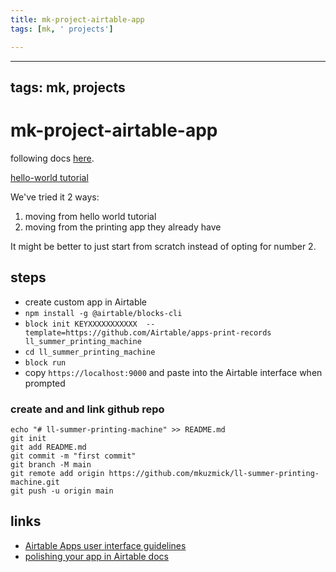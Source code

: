 ```yaml
---
title: mk-project-airtable-app
tags: [mk, ' projects']

---
```


---
tags: mk, projects
---

# mk-project-airtable-app


following docs [here](https://www.airtable.com/developers/apps/guides/building-a-new-app).

[hello-world tutorial](https://www.airtable.com/developers/apps/guides/hello-world-tutorial)

We've tried it 2 ways: 
1. moving from hello world tutorial
2. moving from the printing app they already have

It might be better to just start from scratch instead of opting for number 2.


## steps

- create custom app in Airtable
- `npm install -g @airtable/blocks-cli`
- `block init KEYXXXXXXXXXXX  --template=https://github.com/Airtable/apps-print-records ll_summer_printing_machine`
- `cd ll_summer_printing_machine`
- `block run`
- copy `https://localhost:9000` and paste into the Airtable interface when prompted


### create and and link github repo



```
echo "# ll-summer-printing-machine" >> README.md
git init
git add README.md
git commit -m "first commit"
git branch -M main
git remote add origin https://github.com/mkuzmick/ll-summer-printing-machine.git
git push -u origin main
```

## links

- [Airtable Apps user interface guidelines](https://quip.com/qtOIAHJyoiDt)
- [polishing your app in Airtable docs](https://www.airtable.com/developers/apps/guides/polishing-your-app)


